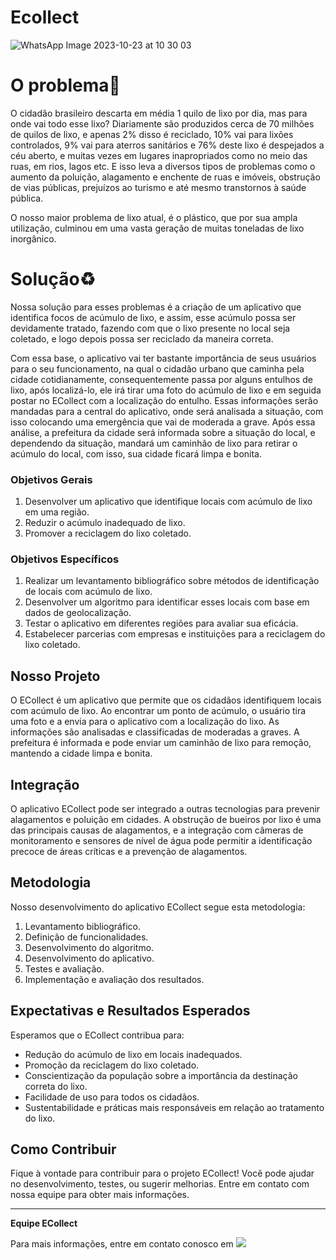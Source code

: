 # Ecollect

![WhatsApp Image 2023-10-23 at 10 30 03](https://github.com/matheuslima22/Ecollect/assets/82688686/b8f88151-2f17-4928-9d83-a60995b2dcf5)

# O problema🚮
<p> O cidadão brasileiro descarta em média 1 quilo de lixo por dia, mas para onde vai todo esse lixo?
Diariamente são produzidos cerca de 70 milhões de quilos de lixo, e apenas 2% disso é reciclado, 10% vai para lixões controlados, 9% vai para aterros sanitários e 76% deste lixo é despejados a céu aberto, e muitas vezes em lugares inapropriados como no meio das ruas, em rios, lagos etc. E isso leva a diversos tipos de problemas como o aumento da poluição, alagamento e enchente de ruas e imóveis, obstrução de vias públicas, prejuízos ao turismo e até mesmo transtornos à saúde pública.

O nosso maior problema de lixo atual, é o plástico, que por sua ampla utilização, culminou em uma vasta geração de muitas toneladas de lixo inorgânico.  </p>

###

# Solução♻️

<p>Nossa solução para esses problemas é a criação de um aplicativo que identifica focos de acúmulo de lixo, e assim, esse acúmulo possa ser devidamente tratado, fazendo com que o lixo presente no local seja coletado, e logo depois possa ser reciclado da maneira correta.


Com essa base, o aplicativo vai ter bastante importância de seus usuários para o seu funcionamento, na qual o cidadão urbano que caminha pela cidade cotidianamente, consequentemente passa por alguns entulhos de lixo, após localizá-lo, ele irá tirar uma foto do acúmulo de lixo e em seguida postar no ECollect com a localização do entulho. Essas informações serão mandadas para a central do aplicativo, onde será analisada a situação, com isso colocando uma emergência que vai de moderada a grave. Após essa análise, a prefeitura da cidade será informada sobre a situação do local, e dependendo da situação, mandará um caminhão de lixo para retirar o acúmulo do local, com isso, sua cidade ficará limpa e bonita.
</p>

### Objetivos Gerais

1. Desenvolver um aplicativo que identifique locais com acúmulo de lixo em uma região.
2. Reduzir o acúmulo inadequado de lixo.
3. Promover a reciclagem do lixo coletado.

### Objetivos Específicos

1. Realizar um levantamento bibliográfico sobre métodos de identificação de locais com acúmulo de lixo.
2. Desenvolver um algoritmo para identificar esses locais com base em dados de geolocalização.
3. Testar o aplicativo em diferentes regiões para avaliar sua eficácia.
4. Estabelecer parcerias com empresas e instituições para a reciclagem do lixo coletado.

## Nosso Projeto

O ECollect é um aplicativo que permite que os cidadãos identifiquem locais com acúmulo de lixo. Ao encontrar um ponto de acúmulo, o usuário tira uma foto e a envia para o aplicativo com a localização do lixo. As informações são analisadas e classificadas de moderadas a graves. A prefeitura é informada e pode enviar um caminhão de lixo para remoção, mantendo a cidade limpa e bonita.

## Integração

O aplicativo ECollect pode ser integrado a outras tecnologias para prevenir alagamentos e poluição em cidades. A obstrução de bueiros por lixo é uma das principais causas de alagamentos, e a integração com câmeras de monitoramento e sensores de nível de água pode permitir a identificação precoce de áreas críticas e a prevenção de alagamentos.

## Metodologia

Nosso desenvolvimento do aplicativo ECollect segue esta metodologia:

1. Levantamento bibliográfico.
2. Definição de funcionalidades.
3. Desenvolvimento do algoritmo.
4. Desenvolvimento do aplicativo.
5. Testes e avaliação.
6. Implementação e avaliação dos resultados.

## Expectativas e Resultados Esperados

Esperamos que o ECollect contribua para:

- Redução do acúmulo de lixo em locais inadequados.
- Promoção da reciclagem do lixo coletado.
- Conscientização da população sobre a importância da destinação correta do lixo.
- Facilidade de uso para todos os cidadãos.
- Sustentabilidade e práticas mais responsáveis em relação ao tratamento do lixo.

## Como Contribuir

Fique à vontade para contribuir para o projeto ECollect! Você pode ajudar no desenvolvimento, testes, ou sugerir melhorias. Entre em contato com nossa equipe para obter mais informações.

---

**Equipe ECollect**

Para mais informações, entre em contato conosco em <a href="https://instagram.com/ecollect__" target="_blank"><img src="https://img.shields.io/badge/-Instagram-%23E4405F?style=for-the-badge&logo=instagram&logoColor=white" target="_blank"></a>
